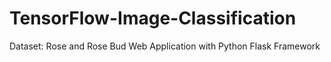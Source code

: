 # TensorFlow-Image-Classification

Dataset: Rose and Rose Bud
Web Application with Python Flask Framework
